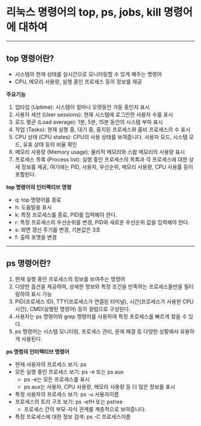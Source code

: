 # 리눅스 명령어의 top, ps, jobs, kill 명령어에 대하여 #

***

## top 명령어란? ##

+ 시스템의 현재 상태를 실시간으로 모니터링할 수 있게 해주는 명령어
+ CPU, 메모리 사용량, 실행 중인 프로세스 등의 정보를 제공

**주요기능**
1. 업타임 (Uptime): 시스템이 얼마나 오랫동안 가동 중인지 표시
2. 사용자 세션 (User sessions): 현재 시스템에 로그인한 사용자 수를 표시
3. 로드 평균 (Load average): 1분, 5분, 15분 동안의 시스템 부하 표시
4. 작업 (Tasks): 현재 실행 중, 대기 중, 중지된 프로세스와 좀비 프로세스의 수 표시
5. CPU 상태 (CPU states): CPU의 사용 상태를 보여줍니다. 사용자 모드, 시스템 모드, 유휴 상태 등의 비율 확인
6. 메모리 사용량 (Memory usage): 물리적 메모리와 스왑 메모리의 사용량 표시
7. 프로세스 목록 (Process list): 실행 중인 프로세스의 목록과 각 프로세스에 대한 상세 정보를 제공, 여기에는 PID, 사용자, 우선순위, 메모리 사용량, CPU 사용률 등이 포함된다.

**top 명령어의 인터랙티브 명령**
- q: top 명령어를 종료
- h: 도움말을 표시
- k: 특정 프로세스를 종료, PID를 입력해야 한다.
- r: 특정 프로세스의 우선순위를 변경, PID와 새로운 우선순위 값을 입력해야 한다.
- s: 화면 갱신 주기를 변경, 기본값은 3초
- f: 출력 포맷을 변경

***

## ps 명령어란? ##

1. 현재 실행 중인 프로세스의 정보를 보여주는 명령어
2. 다양한 옵션을 제공하여, 상세한 정보와 특정 조건을 만족하는 프로세스들만을 필터링하여 표시 가능
3. PID(프로세스 ID), TTY(프로세스가 연결된 터미널), 시간(프로세스가 사용한 CPU 시간), CMD(실행된 명령어) 등의 컬럼으로 구성된다.
4. 사용자는 ps 명령어와 grep 명령어를 사용하여 특정 프로세스를 빠르게 찾을 수 있다.
5. ps 명령어는 시스템 모니터링, 프로세스 관리, 문제 해결 등 다양한 상황에서 유용하게 사용된다.

**ps 명령의 인터랙티브 명령어**

* 현재 사용자의 프로세스 보기: ps
* 모든 실행 중인 프로세스 보기: ps -e 또는 ps aux
   * ps -e는 모든 프로세스를 표시
   * ps aux는 사용자, CPU 사용량, 메모리 사용량 등 더 많은 정보를 표시
* 특정 사용자의 프로세스 보기: ps -u 사용자이름
* 프로세스의 트리 구조 보기: ps -efH 또는 pstree
   * 프로세스 간의 부모-자식 관계를 계층적으로 보여줍니다.
* 특정 프로세스에 대한 정보 검색: ps -C 프로세스이름




